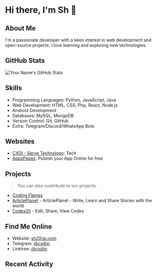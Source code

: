 # Hi there, I'm Sh 👋

## About Me
I'm a passionate developer with a keen interest in web development and open-source projects. I love learning and exploring new technologies.

## GitHub Stats
![Your Name's GitHub Stats](https://github-stats-alpha.vercel.app/api?username=sh20raj&cc=000&tc=fff&ic=fff&bc=000)

## Skills
- Programming Languages: Python, JavaScript, Java
- Web Development: HTML, CSS, Php, React, Node.js
- Android Development 
- Databases: MySQL, MongoDB
- Version Control: Git, GitHub
- Extra: Telegram/Discord/WhatsApp Bots

## Websites
- [CXDI - Serve Technology](https://codexdindia.blogspot.com/): Tech
- [AppsPages](https://appspages.online): Publish your App Online for free

## Projects 
> You can also contribute to our projects.
- [Coding Flames](https://github.com/Coding-Flames)
- [ArticlePlanet](https://articleplanet.vercel.app/) - ArticlePlanet - Write, Learn and Share Stories with the world
- [Codes20](https://codes20.github.io/) - Edit, Share, View Codes

## Find Me Online
- Website: [sh20raj.com](https://sh20raj.com)
- Telegram: [@cxdiin](https://telegram.me/cxdiin)
- Linktree: [@cxdiin](https://linktr.ee/cxdiin)


## Recent Activity
<!--START_SECTION:activity-->

<!--END_SECTION:activity-->
